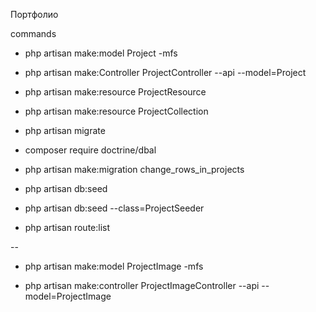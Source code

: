 Портфолио

commands

- php artisan make:model Project -mfs

- php artisan make:Controller ProjectController --api --model=Project

- php artisan make:resource ProjectResource 

- php artisan make:resource ProjectCollection 

- php artisan migrate

- composer require doctrine/dbal

- php artisan make:migration change_rows_in_projects 

- php artisan db:seed

- php artisan db:seed --class=ProjectSeeder

- php artisan route:list

--

- php artisan make:model ProjectImage -mfs

- php artisan make:controller ProjectImageController --api --model=ProjectImage





